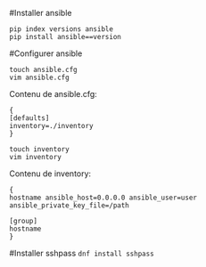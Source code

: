 #Installer ansible

```
pip index versions ansible
pip install ansible==version
```

#Configurer ansible
```
touch ansible.cfg
vim ansible.cfg
```

Contenu de ansible.cfg:

```
{
[defaults]
inventory=./inventory
}
```

```
touch inventory
vim inventory
```

Contenu de inventory:

```
{
hostname ansible_host=0.0.0.0 ansible_user=user ansible_private_key_file=/path

[group]
hostname
}
```

#Installer sshpass
`dnf install sshpass`